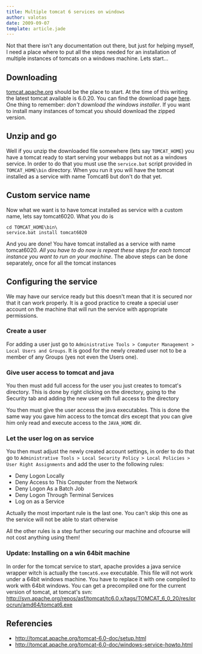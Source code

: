 ```yaml
---
title: Multiple tomcat 6 services on windows
author: valotas
date: 2009-09-07
template: article.jade
---
```


Not that there isn't any documentation out there, but just for helping myself, I need a place where to put all the steps needed for an installation of multiple instances of tomcats on a windows machine. Lets start...

## Downloading

[tomcat.apache.org](http://tomcat.apache.org) should be the place to start. At the time of this writing the latest tomcat available is 6.0.20. You can find the download page [here](http://http//tomcat.apache.org/download-60.cgi/). One thing to remember: *don't download the windows installer*. If you want to install many instances of tomcat you should download the zipped version.

## Unzip and go

Well if you unzip the downloaded file somewhere (lets say `TOMCAT_HOME`) you have a tomcat ready to start serving your webapps but not as a windows service. In order to do that you must use the `service.bat` script provided in `TOMCAT_HOME\bin` directory. When you run it you will have the tomcat installed as a service with name Tomcat6 but don't do that yet.

## Custom service name

Now what we want is to have tomcat installed as service with a custom name, lets say tomcat6020. What you do is

```
cd TOMCAT_HOME\bin\
service.bat install tomcat6020
```

And you are done! You have tomcat installed as a service with name tomcat6020. *All you have to do now is repeat these steps for each tomcat instance you want to run on your machine*. The above steps can be done separately, once for all the tomcat instances

## Configuring the service

We may have our service ready but this doesn't mean that it is secured nor that it can work properly. It is a good practice to create a special user account on the machine that will run the service with appropriate permissions.

### Create a user

For adding a user just go to `Administrative Tools > Computer Management > Local Users and Groups`. It is good for the newly created user not to be a member of any Groups (yes not even the Users one).

### Give user access to tomcat and java

You then must add full access for the user you just creates to tomcat's directory. This is done by right clicking on the directory, going to the Security tab and adding the new user with full access to the directory

You then must give the user access the java executables. This is done the same way you gave him access to the tomcat dirs except that you can give him only read and execute access to the `JAVA_HOME` dir.

### Let the user log on as service

You then must adjust the newly created account settings, in order to do that go to `Administrative Tools > Local Security Policy > Local Policies > User Right Assignments` and add the user to the following rules:

* Deny Logon Locally
* Deny Access to This Computer from the Network
* Deny Logon As a Batch Job
* Deny Logon Through Terminal Services
* Log on as a Service

Actually the most important rule is the last one. You can't skip this one as the service will not be able to start otherwise

All the other rules is a step further securing our machine and ofcourse will not cost anything using them!

### Update: Installing on a win 64bit machine

In order for the tomcat service to start, apache provides a java service wrapper witch is actually the `tomcat6.exe` executable. This file will not work under a 64bit windows machine. You have to replace it with one compiled to work with 64bit windows. You can get a precompiled one for the current version of tomcat, at tomcat's svn: http://svn.apache.org/repos/asf/tomcat/tc6.0.x/tags/TOMCAT_6_0_20/res/procrun/amd64/tomcat6.exe

## Referencies

* http://tomcat.apache.org/tomcat-6.0-doc/setup.html
* http://tomcat.apache.org/tomcat-6.0-doc/windows-service-howto.html


